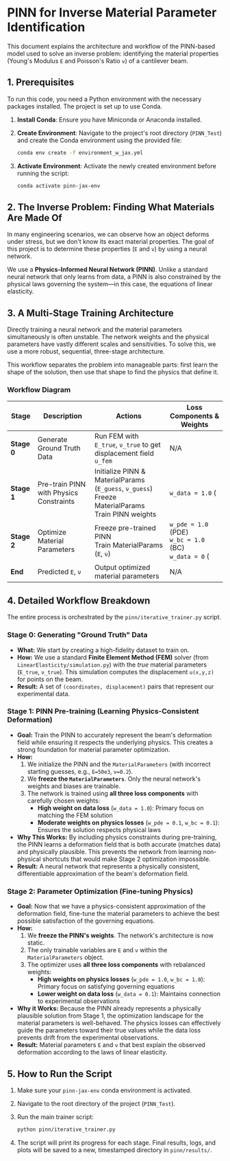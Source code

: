 # PINN for Inverse Material Parameter Identification

This document explains the architecture and workflow of the PINN-based model used to solve an inverse problem: identifying the material properties (Young's Modulus `E` and Poisson's Ratio `ν`) of a cantilever beam.

## 1. Prerequisites

To run this code, you need a Python environment with the necessary packages installed. The project is set up to use Conda.

1. **Install Conda**: Ensure you have Miniconda or Anaconda installed.
2. **Create Environment**: Navigate to the project's root directory (`PINN_Test`) and create the Conda environment using the provided file:

    ```bash
    conda env create -f environment_w_jax.yml
    ```

3. **Activate Environment**: Activate the newly created environment before running the script:

    ```bash
    conda activate pinn-jax-env
    ```

## 2. The Inverse Problem: Finding What Materials Are Made Of

In many engineering scenarios, we can observe how an object deforms under stress, but we don't know its exact material properties. The goal of this project is to determine these properties (`E` and `ν`) by using a neural network.

We use a **Physics-Informed Neural Network (PINN)**. Unlike a standard neural network that only learns from data, a PINN is also constrained by the physical laws governing the system—in this case, the equations of linear elasticity.

## 3. A Multi-Stage Training Architecture

Directly training a neural network and the material parameters simultaneously is often unstable. The network weights and the physical parameters have vastly different scales and sensitivities. To solve this, we use a more robust, sequential, three-stage architecture.

This workflow separates the problem into manageable parts: first learn the shape of the solution, then use that shape to find the physics that define it.

### Workflow Diagram

| Stage | Description | Actions | Loss Components & Weights |
|-------|-------------|---------|---------------------------|
| **Stage 0** | Generate Ground Truth Data | Run FEM with `E_true`, `ν_true` to get displacement field `u_fem` | N/A |
| **Stage 1** | Pre-train PINN with Physics Constraints | Initialize PINN & MaterialParams (`E_guess`, `ν_guess`)<br>Freeze MaterialParams<br>Train PINN weights | `w_data = 1.0` (||u_pinn - u_fem||)<br>`w_pde = 0.1` (PDE)<br>`w_bc = 0.1` (BC) |
| **Stage 2** | Optimize Material Parameters | Freeze pre-trained PINN<br>Train MaterialParams (`E`, `ν`) | `w_pde = 1.0` (PDE)<br>`w_bc = 1.0` (BC)<br>`w_data = 0` (||u_pinn - u_fem||) |
| **End** | Predicted `E`, `ν` | Output optimized material parameters | N/A |

## 4. Detailed Workflow Breakdown

The entire process is orchestrated by the `pinn/iterative_trainer.py` script.

### Stage 0: Generating "Ground Truth" Data

- **What:** We start by creating a high-fidelity dataset to train on.
- **How:** We use a standard **Finite Element Method (FEM)** solver (from `LinearElasticity/simulation.py`) with the *true* material parameters (`E_true`, `ν_true`). This simulation computes the displacement `u(x,y,z)` for points on the beam.
- **Result:** A set of `(coordinates, displacement)` pairs that represent our experimental data.

### Stage 1: PINN Pre-training (Learning Physics-Consistent Deformation)

- **Goal:** Train the PINN to accurately represent the beam's deformation field while ensuring it respects the underlying physics. This creates a strong foundation for material parameter optimization.
- **How:**
    1. We initialize the PINN and the `MaterialParameters` (with incorrect starting guesses, e.g., `E=50e3`, `ν=0.2`).
    2. We **freeze the `MaterialParameters`**. Only the neural network's weights and biases are trainable.
    3. The network is trained using **all three loss components** with carefully chosen weights:
        - **High weight on data loss** (`w_data = 1.0`): Primary focus on matching the FEM solution
        - **Moderate weights on physics losses** (`w_pde = 0.1`, `w_bc = 0.1`): Ensures the solution respects physical laws
- **Why This Works:** By including physics constraints during pre-training, the PINN learns a deformation field that is both accurate (matches data) and physically plausible. This prevents the network from learning non-physical shortcuts that would make Stage 2 optimization impossible.
- **Result:** A neural network that represents a physically consistent, differentiable approximation of the beam's deformation field.

### Stage 2: Parameter Optimization (Fine-tuning Physics)

- **Goal:** Now that we have a physics-consistent approximation of the deformation field, fine-tune the material parameters to achieve the best possible satisfaction of the governing equations.
- **How:**
    1. We **freeze the PINN's weights**. The network's architecture is now static.
    2. The only trainable variables are `E` and `ν` within the `MaterialParameters` object.
    3. The optimizer uses **all three loss components** with rebalanced weights:
        - **High weights on physics losses** (`w_pde = 1.0`, `w_bc = 1.0`): Primary focus on satisfying governing equations
        - **Lower weight on data loss** (`w_data = 0.1`): Maintains connection to experimental observations
- **Why it Works:** Because the PINN already represents a physically plausible solution from Stage 1, the optimization landscape for the material parameters is well-behaved. The physics losses can effectively guide the parameters toward their true values while the data loss prevents drift from the experimental observations.
- **Result:** Material parameters `E` and `ν` that best explain the observed deformation according to the laws of linear elasticity.

## 5. How to Run the Script

1. Make sure your `pinn-jax-env` conda environment is activated.
2. Navigate to the root directory of the project (`PINN_Test`).
3. Run the main trainer script:

    ```bash
    python pinn/iterative_trainer.py
    ```

4. The script will print its progress for each stage. Final results, logs, and plots will be saved to a new, timestamped directory in `pinn/results/`.